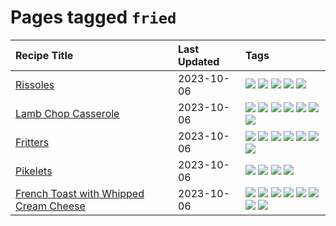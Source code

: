 # Pages tagged `fried`

|Recipe Title|Last Updated|Tags
|:---|:---|:---|
|[Rissoles](../recipes/rissoles.md)|2023-10-06|[![](https://img.shields.io/badge/tag-aussie-5d33f3)](../tags/aussie.md) [![](https://img.shields.io/badge/tag-beef-427cd)](../tags/beef.md) [![](https://img.shields.io/badge/tag-easy-32613c)](../tags/easy.md) [![](https://img.shields.io/badge/tag-family-4e6ea)](../tags/family.md) [![](https://img.shields.io/badge/tag-fried-e4f90)](../tags/fried.md)|
|[Lamb Chop Casserole](../recipes/lambchopcasserole.md)|2023-10-06|[![](https://img.shields.io/badge/tag-aussie-5d33f3)](../tags/aussie.md) [![](https://img.shields.io/badge/tag-baked-f1d19f)](../tags/baked.md) [![](https://img.shields.io/badge/tag-battered-da139a)](../tags/battered.md) [![](https://img.shields.io/badge/tag-casserole-4d8aaa)](../tags/casserole.md) [![](https://img.shields.io/badge/tag-family-4e6ea)](../tags/family.md) [![](https://img.shields.io/badge/tag-fried-e4f90)](../tags/fried.md) [![](https://img.shields.io/badge/tag-lamb-32f6f2)](../tags/lamb.md)|
|[Fritters](../recipes/fritters.md)|2023-10-06|[![](https://img.shields.io/badge/tag-chicken-9acea8)](../tags/chicken.md) [![](https://img.shields.io/badge/tag-family-4e6ea)](../tags/family.md) [![](https://img.shields.io/badge/tag-fried-e4f90)](../tags/fried.md) [![](https://img.shields.io/badge/tag-ham-99d437)](../tags/ham.md) [![](https://img.shields.io/badge/tag-lamb-32f6f2)](../tags/lamb.md) [![](https://img.shields.io/badge/tag-leftovers-acaf3f)](../tags/leftovers.md) [![](https://img.shields.io/badge/tag-vegetables-f53bfe)](../tags/vegetables.md)|
|[Pikelets](../recipes/pikelets.md)|2023-10-06|[![](https://img.shields.io/badge/tag-breakfast-1754e4)](../tags/breakfast.md) [![](https://img.shields.io/badge/tag-dessert-b6c680)](../tags/dessert.md) [![](https://img.shields.io/badge/tag-family-4e6ea)](../tags/family.md) [![](https://img.shields.io/badge/tag-fried-e4f90)](../tags/fried.md)|
|[French Toast with Whipped Cream Cheese](../recipes/frenchtoastwhippedcreamcheese.md)|2023-10-06|[![](https://img.shields.io/badge/tag-amazing-10cdd6)](../tags/amazing.md) [![](https://img.shields.io/badge/tag-breakfast-1754e4)](../tags/breakfast.md) [![](https://img.shields.io/badge/tag-dairy-208450)](../tags/dairy.md) [![](https://img.shields.io/badge/tag-dessert-b6c680)](../tags/dessert.md) [![](https://img.shields.io/badge/tag-fried-e4f90)](../tags/fried.md) [![](https://img.shields.io/badge/tag-large_quantity-13fda6)](../tags/large_quantity.md) [![](https://img.shields.io/badge/tag-messy-9fef19)](../tags/messy.md) [![](https://img.shields.io/badge/tag-mine-d4602a)](../tags/mine.md)|
